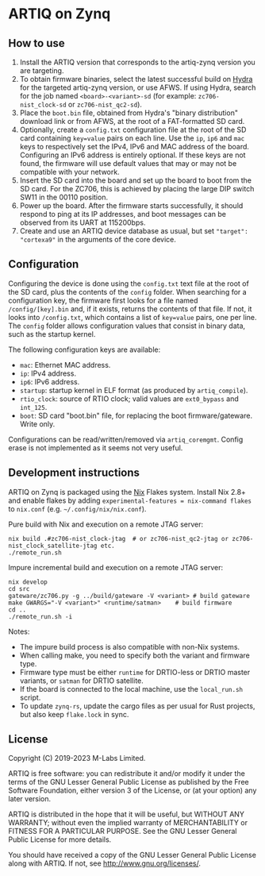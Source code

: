 ARTIQ on Zynq
=============

How to use
----------

1. Install the ARTIQ version that corresponds to the artiq-zynq version you are targeting.
2. To obtain firmware binaries, select the latest successful build on [Hydra](https://nixbld.m-labs.hk/) for the targeted artiq-zynq version, or use AFWS. If using Hydra, search for the job named ``<board>-<variant>-sd`` (for example: ``zc706-nist_clock-sd`` or ``zc706-nist_qc2-sd``).
3. Place the ``boot.bin`` file, obtained from Hydra's "binary distribution" download link or from AFWS, at the root of a FAT-formatted SD card.
4. Optionally, create a ``config.txt`` configuration file at the root of the SD card containing ``key=value`` pairs on each line. Use the ``ip``, ``ip6`` and ``mac`` keys to respectively set the IPv4, IPv6 and MAC address of the board. Configuring an IPv6 address is entirely optional. If these keys are not found, the firmware will use default values that may or may not be compatible with your network.
5. Insert the SD card into the board and set up the board to boot from the SD card. For the ZC706, this is achieved by placing the large DIP switch SW11 in the 00110 position.
6. Power up the board. After the firmware starts successfully, it should respond to ping at its IP addresses, and boot messages can be observed from its UART at 115200bps.
7. Create and use an ARTIQ device database as usual, but set ``"target": "cortexa9"`` in the arguments of the core device.

Configuration
-------------

Configuring the device is done using the ``config.txt`` text file at the root of the SD card, plus the contents of the ``config`` folder. When searching for a configuration key, the firmware first looks for a file named ``/config/[key].bin`` and, if it exists, returns the contents of that file. If not, it looks into ``/config.txt``, which contains a list of ``key=value`` pairs, one per line. The ``config`` folder allows configuration values that consist in binary data, such as the startup kernel.

The following configuration keys are available:

- ``mac``: Ethernet MAC address.
- ``ip``: IPv4 address.
- ``ip6``: IPv6 address.
- ``startup``: startup kernel in ELF format (as produced by ``artiq_compile``).
- ``rtio_clock``: source of RTIO clock; valid values are ``ext0_bypass`` and ``int_125``.
- ``boot``: SD card "boot.bin" file, for replacing the boot firmware/gateware. Write only.

Configurations can be read/written/removed via ``artiq_coremgmt``. Config erase is
not implemented as it seems not very useful.

Development instructions
------------------------

ARTIQ on Zynq is packaged using the [Nix](https://nixos.org) Flakes system. Install Nix 2.8+ and enable flakes by adding ``experimental-features = nix-command flakes`` to ``nix.conf`` (e.g. ``~/.config/nix/nix.conf``).

Pure build with Nix and execution on a remote JTAG server:

```shell
nix build .#zc706-nist_clock-jtag  # or zc706-nist_qc2-jtag or zc706-nist_clock_satellite-jtag etc.
./remote_run.sh
```

Impure incremental build and execution on a remote JTAG server:

```shell
nix develop
cd src
gateware/zc706.py -g ../build/gateware -V <variant> # build gateware
make GWARGS="-V <variant>" <runtime/satman>    # build firmware
cd ..
./remote_run.sh -i
```

Notes:

- The impure build process is also compatible with non-Nix systems.
- When calling make, you need to specify both the variant and firmware type.
- Firmware type must be either ``runtime`` for DRTIO-less or DRTIO master variants, or ``satman`` for DRTIO satellite.
- If the board is connected to the local machine, use the ``local_run.sh`` script.
- To update ``zynq-rs``, update the cargo files as per usual for Rust projects, but also keep ``flake.lock`` in sync.

License
-------

Copyright (C) 2019-2023 M-Labs Limited.

ARTIQ is free software: you can redistribute it and/or modify
it under the terms of the GNU Lesser General Public License as published by
the Free Software Foundation, either version 3 of the License, or
(at your option) any later version.

ARTIQ is distributed in the hope that it will be useful,
but WITHOUT ANY WARRANTY; without even the implied warranty of
MERCHANTABILITY or FITNESS FOR A PARTICULAR PURPOSE.  See the
GNU Lesser General Public License for more details.

You should have received a copy of the GNU Lesser General Public License
along with ARTIQ.  If not, see <http://www.gnu.org/licenses/>.

